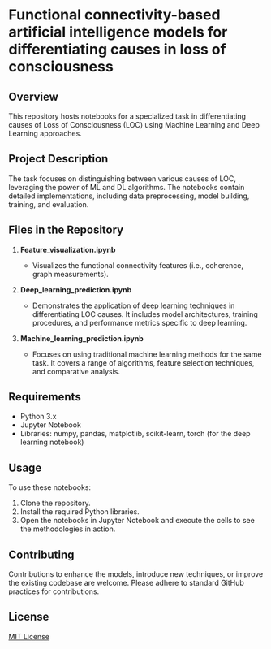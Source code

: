 # Functional connectivity-based artificial intelligence models for differentiating causes in loss of consciousness

## Overview
This repository hosts notebooks for a specialized task in differentiating causes of Loss of Consciousness (LOC) using Machine Learning and Deep Learning approaches.

## Project Description
The task focuses on distinguishing between various causes of LOC, leveraging the power of ML and DL algorithms. The notebooks contain detailed implementations, including data preprocessing, model building, training, and evaluation.

## Files in the Repository

1. **Feature_visualization.ipynb**
   - Visualizes the functional connectivity features (i.e., coherence, graph measurements).

2. **Deep_learning_prediction.ipynb**
   - Demonstrates the application of deep learning techniques in differentiating LOC causes. It includes model architectures, training procedures, and performance metrics specific to deep learning.

3. **Machine_learning_prediction.ipynb**
   - Focuses on using traditional machine learning methods for the same task. It covers a range of algorithms, feature selection techniques, and comparative analysis.

## Requirements
- Python 3.x
- Jupyter Notebook
- Libraries: numpy, pandas, matplotlib, scikit-learn, torch (for the deep learning notebook)

## Usage
To use these notebooks:
1. Clone the repository.
2. Install the required Python libraries.
3. Open the notebooks in Jupyter Notebook and execute the cells to see the methodologies in action.

## Contributing
Contributions to enhance the models, introduce new techniques, or improve the existing codebase are welcome. Please adhere to standard GitHub practices for contributions.

## License
[MIT License](LICENSE)

